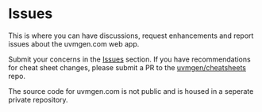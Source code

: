 # Issues

This is where you can have discussions, request enhancements and report issues about the uvmgen.com web app.

Submit your concerns in the [Issues](https://github.com/uvmgen/issues/issues) section. If you have recommendations for cheat sheet changes, please submit a PR to the [uvmgen/cheatsheets](https://github.com/uvmgen/cheatsheets) repo.

The source code for uvmgen.com is not public and is housed in a seperate private repository.

